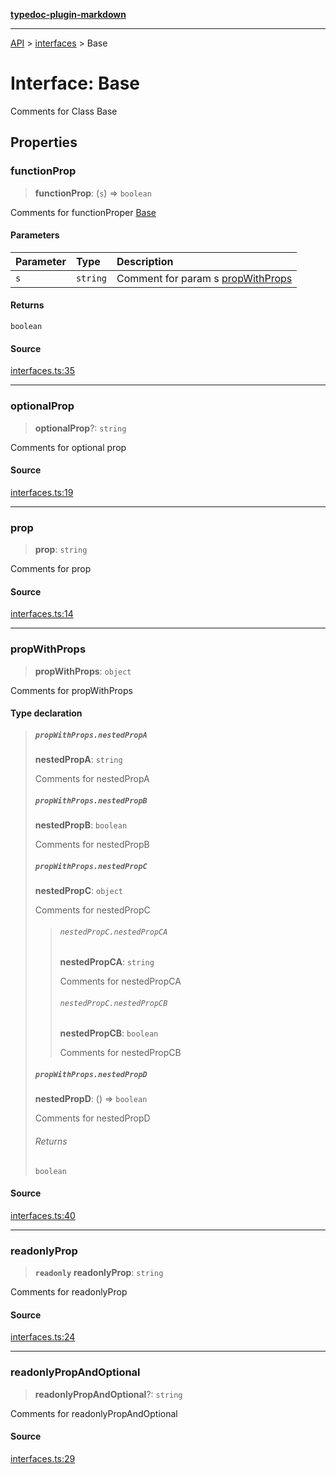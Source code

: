 [**typedoc-plugin-markdown**](../../README.md)

***

[API](../../API.md) > [interfaces](../README.md) > Base

# Interface: Base

Comments for Class Base

## Properties

### functionProp

> **functionProp**: (`s`) => `boolean`

Comments for functionProper [Base](interface.Base.md)

#### Parameters

| Parameter | Type | Description |
| :------ | :------ | :------ |
| `s` | `string` | Comment for param s [propWithProps](interface.Base.md#propwithprops) |

#### Returns

`boolean`

#### Source

[interfaces.ts:35](https://github.com/tgreyuk/typedoc-plugin-markdown/blob/c50784c/packages/typedoc-plugin-markdown/test/stubs/default/interfaces.ts#L35)

***

### optionalProp

> **optionalProp**?: `string`

Comments for optional prop

#### Source

[interfaces.ts:19](https://github.com/tgreyuk/typedoc-plugin-markdown/blob/c50784c/packages/typedoc-plugin-markdown/test/stubs/default/interfaces.ts#L19)

***

### prop

> **prop**: `string`

Comments for prop

#### Source

[interfaces.ts:14](https://github.com/tgreyuk/typedoc-plugin-markdown/blob/c50784c/packages/typedoc-plugin-markdown/test/stubs/default/interfaces.ts#L14)

***

### propWithProps

> **propWithProps**: `object`

Comments for propWithProps

#### Type declaration

> ##### `propWithProps.nestedPropA`
>
> **nestedPropA**: `string`
>
> Comments for nestedPropA
>
> ##### `propWithProps.nestedPropB`
>
> **nestedPropB**: `boolean`
>
> Comments for nestedPropB
>
> ##### `propWithProps.nestedPropC`
>
> **nestedPropC**: `object`
>
> Comments for nestedPropC
>
> > ###### `nestedPropC.nestedPropCA`
> >
> > **nestedPropCA**: `string`
> >
> > Comments for nestedPropCA
> >
> > ###### `nestedPropC.nestedPropCB`
> >
> > **nestedPropCB**: `boolean`
> >
> > Comments for nestedPropCB
> >
> >
>
> ##### `propWithProps.nestedPropD`
>
> **nestedPropD**: () => `boolean`
>
> Comments for nestedPropD
>
> ###### Returns
>
> `boolean`
>
>
>
>
>
>

#### Source

[interfaces.ts:40](https://github.com/tgreyuk/typedoc-plugin-markdown/blob/c50784c/packages/typedoc-plugin-markdown/test/stubs/default/interfaces.ts#L40)

***

### readonlyProp

> **`readonly`** **readonlyProp**: `string`

Comments for readonlyProp

#### Source

[interfaces.ts:24](https://github.com/tgreyuk/typedoc-plugin-markdown/blob/c50784c/packages/typedoc-plugin-markdown/test/stubs/default/interfaces.ts#L24)

***

### readonlyPropAndOptional

> **readonlyPropAndOptional**?: `string`

Comments for readonlyPropAndOptional

#### Source

[interfaces.ts:29](https://github.com/tgreyuk/typedoc-plugin-markdown/blob/c50784c/packages/typedoc-plugin-markdown/test/stubs/default/interfaces.ts#L29)
